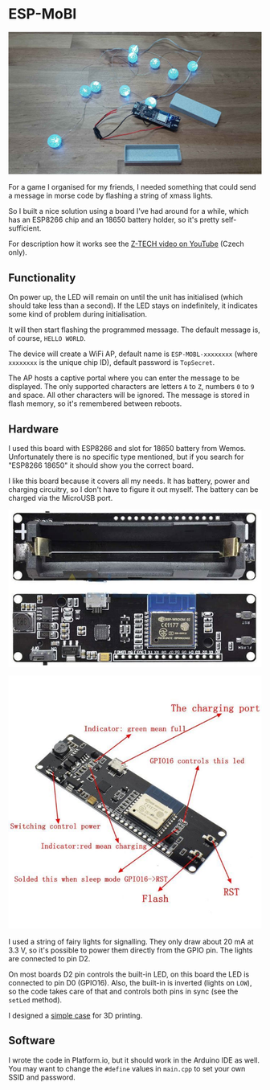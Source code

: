 # ESP-MoBl

![Final result](./img/final.jpg)

For a game I organised for my friends, I needed something that could send a message in morse code by flashing a string of xmass lights. 

So I built a nice solution using a board I've had around for a while, which has an ESP8266 chip and an 18650 battery holder, so it's pretty self-sufficient.

For description how it works see the [Z-TECH video on YouTube](https://youtu.be/yBpYOMs6eSM) (Czech only).

## Functionality

On power up, the LED will remain on until the unit has initialised (which should take less than a second). If the LED stays on indefinitely, it indicates some kind of problem during initialisation.

It will then start flashing the programmed message. The default message is, of course, `HELLO WORLD`.

The device will create a WiFi AP, default name is `ESP-MOBL-xxxxxxxx` (where `xxxxxxxx` is the unique chip ID), default password is `TopSecret`. 

The AP hosts a captive portal where you can enter the message to be displayed. The only supported characters are letters `A` to `Z`, numbers `0` to `9` and space. All other characters will be ignored. The message is stored in flash memory, so it's remembered between reboots.

## Hardware

I used this board with ESP8266 and slot for 18650 battery from Wemos. Unfortunately there is no specific type mentioned, but if you search for "ESP8266 18650" it should show you the correct board.

I like this board because it covers all my needs. It has battery, power and charging circuitry, so I don't have to figure it out myself. The battery can be charged via the MicroUSB port.

![ESP8266 board with 18650 battery slot](./img/board.jpg)

![The only documentation available](./img/board_description.jpg)

I used a string of fairy lights for signalling. They only draw about 20 mA at 3.3 V, so it's possible to power them directly from the GPIO pin. The lights are connected to pin D2. 

On most boards D2 pin controls the built-in LED, on this board the LED is connected to pin D0 (GPIO16). Also, the built-in is inverted (lights on `LOW`), so the code takes care of that and controls both pins in sync (see the `setLed` method).

I designed a [simple case](./case/mobl_case.stl) for 3D printing.

## Software

I wrote the code in Platform.io, but it should work in the Arduino IDE as well. You may want to change the `#define` values in `main.cpp` to set your own SSID and password.